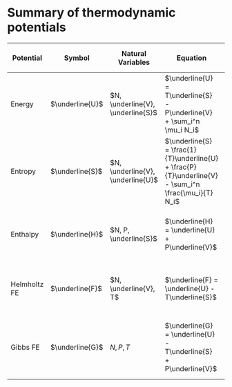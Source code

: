 # Summary of thermodynamic potentials

  | Potential     | Symbol          |          Natural Variables          |                                                Equation                                               |                                              Total derivative                                            | Behavior at Equilibrium |
  | ------------- | --------------- | ----------------------------------- | ----------------------------------------------------------------------------------------------------- | -------------------------------------------------------------------------------------------------------- | ----------------------- |
  | Energy        | $\underline{U}$ | $N, \underline{V}, \underline{S}$   | $\underline{U} = T\underline{S} - P\underline{V} + \sum_i^n \mu_i N_i$                                | $d\underline{U} = Td\underline{S} - P d\underline{V} +  \sum_i^n \mu_i dN_i$                             | Minimized               |
  | Entropy       | $\underline{S}$ | $N, \underline{V}, \underline{U}$   | $\underline{S} = \frac{1}{T}\underline{U} + \frac{P}{T}\underline{V} - \sum_i^n \frac{\mu_i}{T} N_i$  | $d\underline{S} = \frac{1}{T}d\underline{U} + \frac{P}{T}d\underline{V} - \sum_i^n \frac{\mu_i}{T} dN_i$ | Maximized               |
  | Enthalpy      | $\underline{H}$ | $N, P, \underline{S}$               | $\underline{H} = \underline{U} + P\underline{V}$                                                      | $d\underline{H} = Td\underline{S} + \underline{V}dP +  \sum_i^n \mu_i dN_i$                              | Minimized               |
  | Helmholtz FE  | $\underline{F}$ | $N, \underline{V}, T$               | $\underline{F} = \underline{U} - T\underline{S}$                                                      | $d\underline{F} = -\underline{S}dT - Pd\underline{V} +  \sum_i^n \mu_i dN_i$                             | Minimized               |
  | Gibbs FE      | $\underline{G}$ | $N, P, T$                           | $\underline{G} = \underline{U} - T\underline{S} + P\underline{V}$                                     | $d\underline{G} = -\underline{S}dT + \underline{V}dP +  \sum_i^n \mu_i dN_i$                             | Minimized               |